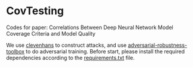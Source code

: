 # CovTesting 

Codes for paper: Correlations Between Deep Neural Network Model Coverage Criteria and Model Quality



We use [clevenhans](https://github.com/tensorflow/cleverhans) to construct attacks, and use [adversarial-robustness-toolbox](https://github.com/IBM/adversarial-robustness-toolbox) to do adversarial training. Before start, please install the required dependencies according to the [requirements.txt](https://github.com/DNNTesting/CovTesting/blob/master/requirements.txt) file. 





